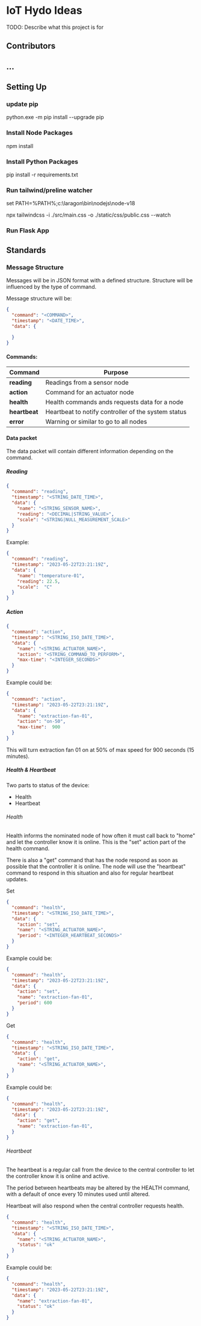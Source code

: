 # IoT Hydo Ideas

TODO: Describe what this project is for

## Contributors


## ...


## Setting Up


### update pip
python.exe -m pip install --upgrade pip

### Install Node Packages
npm install

### Install Python Packages

pip install -r requirements.txt

### Run tailwind/preline watcher

set PATH=%PATH%;c:\laragon\bin\nodejs\node-v18

npx tailwindcss -i ./src/main.css -o ./static/css/public.css --watch  


### Run Flask App



## Standards

### Message Structure

Messages will be in JSON format with a defined structure. Structure will be influenced by the type of command.

Message structure will be:

```json
{
  "command": "<COMMAND>",
  "timestamp": "<DATE_TIME>",
  "data": {
    
  }
}
```

#### Commands:

| Command       | Purpose                                             |
|---------------|-----------------------------------------------------|
| **reading**   | Readings from a sensor node                         |
| **action**    | Command for an actuator node                        |
| **health**    | Health commands ands requests data for a node       |
| **heartbeat** | Heartbeat to notify controller of the system status | 
| **error**     | Warning or similar to go to all nodes               |

#### Data packet

The data packet will contain different information depending on the command.

##### Reading

```json
{
  "command": "reading",
  "timestamp": "<STRING_DATE_TIME>",
  "data": {
    "name": "<STRING_SENSOR_NAME>",
    "reading": "<DECIMAL|STRING_VALUE>",
    "scale": "<STRING|NULL_MEASUREMENT_SCALE>"
  }
}
```

Example:

```json
{
  "command": "reading",
  "timestamp": "2023-05-22T23:21:19Z",
  "data": {
    "name": "temperature-01",
    "reading": 22.5,
    "scale":  "C"
  }
}
```

##### Action

```json
{
  "command": "action",
  "timestamp": "<STRING_ISO_DATE_TIME>",
  "data": {
    "name": "<STRING_ACTUATOR_NAME>",
    "action": "<STRING_COMMAND_TO_PERFORM>",
    "max-time": "<INTEGER_SECONDS>"
  }
}
```
Example could be:

```json
{
  "command": "action",
  "timestamp": "2023-05-22T23:21:19Z",
  "data": {
    "name": "extraction-fan-01",
    "action": "on-50",
    "max-time":  900
  }
}
```

This will turn extraction fan 01 on at 50% of max speed for 900 
seconds (15 minutes).



##### Health & Heartbeat

Two parts to status of the device:
- Health
- Heartbeat

###### Health

Health informs the nominated node of how often it must call back to 
"home" and let the controller know it is online. This is the "set" 
action part of the health command.

There is also a "get" command that has the node respond as soon as 
possible that the controller it is online. The node will use the 
"heartbeat" command to respond in this situation and also for regular 
heartbeat updates.


Set

```json
{
  "command": "health",
  "timestamp": "<STRING_ISO_DATE_TIME>",
  "data": {
    "action": "set",
    "name": "<STRING_ACTUATOR_NAME>",
    "period": "<INTEGER_HEARTBEAT_SECONDS>"
  }
}
```
Example could be:

```json
{
  "command": "health",
  "timestamp": "2023-05-22T23:21:19Z",
  "data": {
    "action": "set",
    "name": "extraction-fan-01",
    "period": 600
  }
}
```

Get

```json
{
  "command": "health",
  "timestamp": "<STRING_ISO_DATE_TIME>",
  "data": {
    "action": "get",
    "name": "<STRING_ACTUATOR_NAME>",
  }
}
```
Example could be:

```json
{
  "command": "health",
  "timestamp": "2023-05-22T23:21:19Z",
  "data": {
    "action": "get",
    "name": "extraction-fan-01",
  }
}
```




###### Heartbeat

The heartbeat is a regular call from the device to the central controller to let the controller know it is online and active.

The period between heartbeats may be altered by the HEALTH command, with a default of once every 10 minutes used
until altered.

Heartbeat will also respond when the central controller requests health. 

```json
{
  "command": "health",
  "timestamp": "<STRING_ISO_DATE_TIME>",
  "data": {
    "name": "<STRING_ACTUATOR_NAME>",
    "status": "ok"
  }
}
```
Example could be:

```json
{
  "command": "health",
  "timestamp": "2023-05-22T23:21:19Z",
  "data": {
    "name": "extraction-fan-01",
    "status": "ok"
  }
}
```




